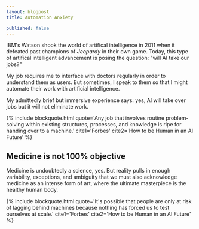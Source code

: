 ```yaml
---
layout: blogpost
title: Automation Anxiety

published: false
---
```


IBM's Watson shook the world of artifical intelligence in 2011 when it defeated past champions of _Jeopardy_ in their own game. Today, this type of artifical intelligent advancement is posing the question: "will AI take our jobs?"

My job requires me to interface with doctors regularly in order to understand them as users. But sometimes, I speak to them so that I might automate their work with artificial intelligence.

My admittedly brief but immersive experience says: yes, AI will take over jobs but it will not eliminate work.

{%
  include blockquote.html
  quote='Any job that involves routine problem-solving within existing structures, processes, and knowledge is ripe for handing over to a machine.'
  cite1='Forbes'
  cite2='How to be Human in an AI Future'
%}

## Medicine is not 100% objective
Medicine is undoubtedly a science, yes. But reality pulls in enough variability, exceptions, and ambiguity that we must also acknowledge medicine as an intense form of art, where the ultimate masterpiece is the healthy human body.

{%
  include blockquote.html
  quote='It&apos;s possible that people are only at risk of lagging behind machines because nothing has forced us to test ourselves at scale.'
  cite1='Forbes'
  cite2='How to be Human in an AI Future'
%}